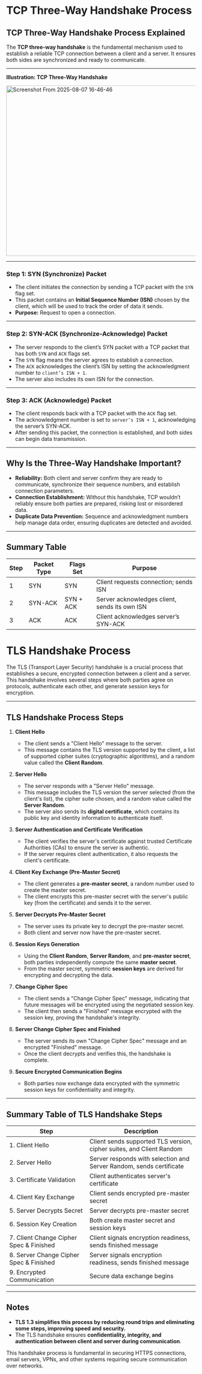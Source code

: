 # TCP Three-Way Handshake Process

## TCP Three-Way Handshake Process Explained

The **TCP three-way handshake** is the fundamental mechanism used to establish a reliable TCP connection between a client and a server. It ensures both sides are synchronized and ready to communicate.

---

**Illustration: TCP Three-Way Handshake**

<img width="866" height="453" alt="Screenshot From 2025-08-07 16-46-46" src="https://github.com/user-attachments/assets/ccc36923-e44c-467c-be43-2f4e55206d07" />




---

### Step 1: SYN (Synchronize) Packet

- The client initiates the connection by sending a TCP packet with the `SYN` flag set.
- This packet contains an **Initial Sequence Number (ISN)** chosen by the client, which will be used to track the order of data it sends.
- **Purpose:** Request to open a connection.

---

### Step 2: SYN-ACK (Synchronize-Acknowledge) Packet

- The server responds to the client’s SYN packet with a TCP packet that has both `SYN` and `ACK` flags set.
- The `SYN` flag means the server agrees to establish a connection.
- The `ACK` acknowledges the client’s ISN by setting the acknowledgment number to `client’s ISN + 1`.
- The server also includes its own ISN for the connection.

---

### Step 3: ACK (Acknowledge) Packet

- The client responds back with a TCP packet with the `ACK` flag set.
- The acknowledgment number is set to `server’s ISN + 1`, acknowledging the server’s SYN-ACK.
- After sending this packet, the connection is established, and both sides can begin data transmission.

---

## Why Is the Three-Way Handshake Important?

- **Reliability:** Both client and server confirm they are ready to communicate, synchronize their sequence numbers, and establish connection parameters.
- **Connection Establishment:** Without this handshake, TCP wouldn’t reliably ensure both parties are prepared, risking lost or misordered data.
- **Duplicate Data Prevention:** Sequence and acknowledgment numbers help manage data order, ensuring duplicates are detected and avoided.

---

## Summary Table

| Step | Packet Type | Flags Set   | Purpose                                         |
|------|-------------|-------------|-------------------------------------------------|
| 1    | SYN         | SYN         | Client requests connection; sends ISN           |
| 2    | SYN-ACK     | SYN + ACK   | Server acknowledges client, sends its own ISN    |
| 3    | ACK         | ACK         | Client acknowledges server’s SYN-ACK             |



# TLS Handshake Process

The TLS (Transport Layer Security) handshake is a crucial process that establishes a secure, encrypted connection between a client and a server. This handshake involves several steps where both parties agree on protocols, authenticate each other, and generate session keys for encryption.

---

## TLS Handshake Process Steps

1. **Client Hello**
    - The client sends a "Client Hello" message to the server.
    - This message contains the TLS version supported by the client, a list of supported cipher suites (cryptographic algorithms), and a random value called the **Client Random**.

2. **Server Hello**
    - The server responds with a "Server Hello" message.
    - This message includes the TLS version the server selected (from the client's list), the cipher suite chosen, and a random value called the **Server Random**.
    - The server also sends its **digital certificate**, which contains its public key and identity information to authenticate itself.

3. **Server Authentication and Certificate Verification**
    - The client verifies the server's certificate against trusted Certificate Authorities (CAs) to ensure the server is authentic.
    - If the server requires client authentication, it also requests the client's certificate.

4. **Client Key Exchange (Pre-Master Secret)**
    - The client generates a **pre-master secret**, a random number used to create the master secret.
    - The client encrypts this pre-master secret with the server's public key (from the certificate) and sends it to the server.

5. **Server Decrypts Pre-Master Secret**
    - The server uses its private key to decrypt the pre-master secret.
    - Both client and server now have the pre-master secret.

6. **Session Keys Generation**
    - Using the **Client Random**, **Server Random**, and **pre-master secret**, both parties independently compute the same **master secret**.
    - From the master secret, symmetric **session keys** are derived for encrypting and decrypting the data.

7. **Change Cipher Spec**
    - The client sends a "Change Cipher Spec" message, indicating that future messages will be encrypted using the negotiated session key.
    - The client then sends a "Finished" message encrypted with the session key, proving the handshake's integrity.

8. **Server Change Cipher Spec and Finished**
    - The server sends its own "Change Cipher Spec" message and an encrypted "Finished" message.
    - Once the client decrypts and verifies this, the handshake is complete.

9. **Secure Encrypted Communication Begins**
    - Both parties now exchange data encrypted with the symmetric session keys for confidentiality and integrity.

---

## Summary Table of TLS Handshake Steps

| Step                                   | Description                                                                  |
|-----------------------------------------|------------------------------------------------------------------------------|
| 1. Client Hello                        | Client sends supported TLS version, cipher suites, and Client Random         |
| 2. Server Hello                        | Server responds with selection and Server Random, sends certificate          |
| 3. Certificate Validation               | Client authenticates server's certificate                                    |
| 4. Client Key Exchange                  | Client sends encrypted pre-master secret                                     |
| 5. Server Decrypts Secret               | Server decrypts pre-master secret                                            |
| 6. Session Key Creation                 | Both create master secret and session keys                                   |
| 7. Client Change Cipher Spec & Finished | Client signals encryption readiness, sends finished message                  |
| 8. Server Change Cipher Spec & Finished | Server signals encryption readiness, sends finished message                  |
| 9. Encrypted Communication              | Secure data exchange begins                                                  |

---

## Notes

- **TLS 1.3 simplifies this process by reducing round trips and eliminating some steps, improving speed and security.**
- The TLS handshake ensures **confidentiality, integrity, and authentication between client and server during communication**.

This handshake process is fundamental in securing HTTPS connections, email servers, VPNs, and other systems requiring secure communication over networks.


